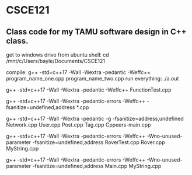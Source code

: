 # CSCE121

## Class code for my TAMU software design in C++ class.


get to windows drive from ubuntu shell: cd /mnt/c/Users/bayle/Documents/CSCE121

compile: g++ -std=c++17 -Wall -Wextra -pedantic -Weffc++ program_name_one.cpp program_name_two.cpp
run everything: ./a.out


g++ -std=c++17 -Wall -Wextra -pedantic -Weffc++ FunctionTest.cpp

g++ -std=c++17 -Wall -Wextra -pedantic-errors -Weffc++ -fsanitize=undefined,address *.cpp



g++ -std=c++17 -Wall -Wextra -pedantic -g -fsanitize=address,undefined Network.cpp User.cpp Post.cpp Tag.cpp Cppeers-main.cpp



g++ -std=c++17 -Wall -Wextra -pedantic-errors -Weffc++ -Wno-unused-parameter -fsanitize=undefined,address RoverTest.cpp Rover.cpp MyString.cpp

g++ -std=c++17 -Wall -Wextra -pedantic-errors -Weffc++ -Wno-unused-parameter -fsanitize=undefined,address Main.cpp MyString.cpp